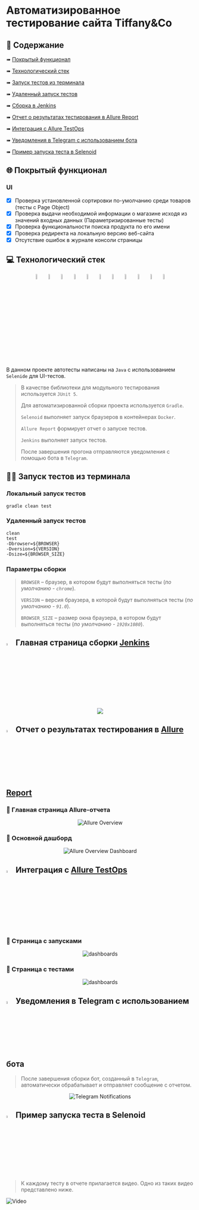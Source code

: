 # Автоматизированное тестирование сайта Tiffany&Co

## :page_with_curl:    Содержание

➠ [Покрытый функционал](#globe_with_meridians-покрытый-функционал)

➠ [Технологический стек](#computer-технологический-стек)

➠ [Запуск тестов из терминала](#technologist-запуск-тестов-из-терминала)

➠ [Удаленный запуск тестов](#удаленный-запуск-тестов)

➠ [Сборка в Jenkins](#-главная-страница-сборки-Jenkins)

➠ [Отчет о результатах тестирования в Allure Report](#-отчет-о-результатах-тестирования-в-allure-report)

➠ [Интеграция с Allure TestOps](#-интеграция-с-allure-testops)

➠ [Уведомления в Telegram с использованием бота](#-уведомления-в-telegram-с-использованием-бота)

➠ [Пример запуска теста в Selenoid](#-пример-запуска-теста-в-selenoid)

## <a name="globe_with_meridians-покрытый-функционал"></a>:globe_with_meridians: Покрытый функционал

### UI
- [x] Проверка установленной сортировки по-умолчанию среди товаров (тесты с Page Object)
- [x] Проверка выдачи необходимой информации о магазине исходя из значений входных данных (Параметризированные тесты)
- [x] Проверка функциональности поиска продукта по его имени
- [x] Проверка редиректа на локальную версию веб-сайта
- [x] Отсутствие ошибок в журнале консоли страницы

## :computer: Технологический стек

<p align="center">
<img width="6%" title="IntelliJ IDEA" src="images/logo/Intelij_IDEA.svg">
<img width="6%" title="Java" src="images/logo/Java.svg">
<img width="6%" title="Gradle" src="images/logo/Gradle.svg">
<img width="6%" title="JUnit5" src="images/logo/JUnit5.svg">
<img width="6%" title="Selenide" src="images/logo/Selenide.svg">
<img width="6%" title="Selenoid" src="images/logo/Selenoid.svg">
<img width="6%" title="Allure Report" src="images/logo/Allure_Report.svg">
<img width="6%" title="Allure TestOps" src="images/logo/Allure_TO.svg">
<img width="6%" title="Jenkins" src="images/logo/Jenkins.svg">
<img width="6%" title="GitHub" src="images/logo/GitHub.svg">
<img width="6%" title="Telegram" src="images/logo/Telegram.svg">
</p>

В данном проекте автотесты написаны на <code>Java</code> с использованием <code>Selenide</code> для UI-тестов.

> В качестве библиотеки для модульного тестирования используется <code>JUnit 5</code>.
>
> Для автоматизированной сборки проекта используется <code>Gradle</code>.
>
> <code>Selenoid</code> выполняет запуск браузеров в контейнерах <code>Docker</code>.
>
> <code>Allure Report</code> формирует отчет о запуске тестов.
>
> <code>Jenkins</code> выполняет запуск тестов.
>
> После завершения прогона отправляются уведомления с помощью бота в <code>Telegram</code>.

## :technologist: Запуск тестов из терминала

### Локальный запуск тестов

```
gradle clean test
```

### Удаленный запуск тестов

```
clean
test
-Dbrowser=${BROWSER}
-Dversion=${VERSION}
-Dsize=${BROWSER_SIZE}
```

### Параметры сборки

> <code>BROWSER</code> – браузер, в котором будут выполняться тесты (_по умолчанию - <code>chrome</code>_).
>
> <code>VERSION</code> – версия браузера, в которой будут выполняться тесты (_по умолчанию - <code>91.0</code>_).
>
> <code>BROWSER_SIZE</code> – размер окна браузера, в котором будут выполняться тесты (_по умолчанию - <code>1920x1080</code>_).

## <img width="4%" title="Jenkins" src="images/logo/Jenkins.svg"> Главная страница сборки [Jenkins](https://jenkins.autotests.cloud/job/12-komezh-HW13)

<p align="center">
  <img src="images/screenshots/jenkins-mainpage.png">
</p>

## <img width="4%" title="Allure Report" src="images/logo/Allure_Report.svg"> Отчет о результатах тестирования в [Allure Report](https://jenkins.autotests.cloud/job/12-komezh-HW13/68/allure/)

### :pushpin: Главная страница Allure-отчета

<p align="center">
<img title="Allure Overview" src="images/screenshots/allure-report/allure-report_screenshot.png">
</p>

### :pushpin: Основной дашборд

<p align="center">
<img title="Allure Overview Dashboard" src="images/screenshots/allure-report/allure-report_dashboard.png">
</p>

## <img width="4%" title="Allure TestOPS" src="images/logo/Allure_TO.svg"> Интеграция с [Allure TestOps](https://allure.autotests.cloud/launch/14628)

### :pushpin: Страница с запусками

<p align="center">
  <img src="images/screenshots/allure-testops/testops-launches_screenshot.png" alt="dashboards">
</p>

### :pushpin: Страница с тестами

<p align="center">
  <img src="images/screenshots/allure-testops/testops-test-cases_screenshot.png" alt="dashboards">
</p>

## <img width="4%" title="Telegram" src="images/logo/Telegram.svg"> Уведомления в Telegram с использованием бота

> После завершения сборки бот, созданный в <code>Telegram</code>, автоматически обрабатывает и отправляет сообщение с отчетом.
<p align="center">
<img title="Telegram Notifications" src="images/screenshots/allure-notification.png">
</p>

## <img width="4%" title="Selenoid" src="images/logo/Selenoid.svg"> Пример запуска теста в Selenoid

> К каждому тесту в отчете прилагается видео. Одно из таких видео представлено ниже.

![Video](https://github.com/alexeypartolin/tiffany-autotests/blob/main/images/gif/selenoid-video.gif)